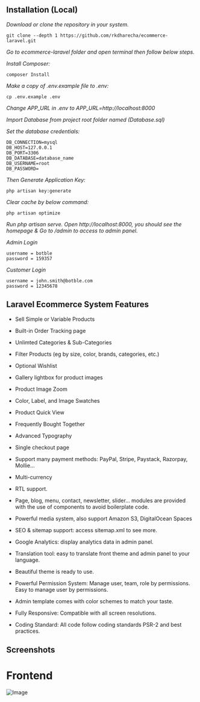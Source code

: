 ## Installation (Local)

*Download or clone the repository in your system.*

```
git clone --depth 1 https://github.com/rkdharecha/ecommerce-laravel.git
```

*Go to ecommerce-laravel folder and open terminal then follow below steps.*

*Install Composer:*
```
composer Install
```

*Make a copy of .env.example file to .env:*
```
cp .env.example .env
```

*Change APP_URL in .env to APP_URL=http://localhost:8000*

*Import Database from project root folder named (Database.sql)*

*Set the database credentials:*

```
DB_CONNECTION=mysql
DB_HOST=127.0.0.1
DB_PORT=3306
DB_DATABASE=database_name
DB_USERNAME=root
DB_PASSWORD=
```

*Then Generate Application Key:*

```
php artisan key:generate
```

*Clear cache by below command:*
```
php artisan optimize
```

*Run php artisan serve. Open http://localhost:8000, you should see the homepage & Go to /admin to access to admin panel.*

*Admin Login*
```
username = botble 
password = 159357
```

*Customer Login*
```
username = john.smith@botble.com
password = 12345678
```

## Laravel Ecommerce System Features

- Sell Simple or Variable Products
- Built-in Order Tracking page
- Unlimted Categories & Sub-Categories
- Filter Products (eg by size, color, brands, categories, etc.)
- Optional Wishlist
- Gallery lightbox for product images
- Product Image Zoom
- Color, Label, and Image Swatches
- Product Quick View
- Frequently Bought Together
- Advanced Typography
- Single checkout page
- Support many payment methods: PayPal, Stripe, Paystack, Razorpay, Mollie…
- Multi-currency
- RTL support.

- Page, blog, menu, contact, newsletter, slider… modules are provided with the use of components to avoid boilerplate code.
- Powerful media system, also support Amazon S3, DigitalOcean Spaces
- SEO & sitemap support: access sitemap.xml to see more.
- Google Analytics: display analytics data in admin panel.
- Translation tool: easy to translate front theme and admin panel to your language.
- Beautiful theme is ready to use.
- Powerful Permission System: Manage user, team, role by permissions. Easy to manage user by permissions.
- Admin template comes with color schemes to match your taste.
- Fully Responsive: Compatible with all screen resolutions.
- Coding Standard: All code follow coding standards PSR-2 and best practices.

## Screenshots

# Frontend
![Image](https://imgur.com/Lvm0yy4)